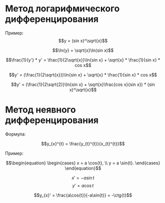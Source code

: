 # Метод логарифмического дифференцирования

Пример:
$$y = (sin x)^\sqrt{x}$$

$$\ln{y} = \sqrt{x}\ln(sin x)$$

$$\frac{1}{y'} * y' = \frac{1}{2\sqrt{x}}\ln{sin x} + \sqrt{x} * \frac{1}{sin x} * cos x$$

$$y' = (\frac{1}{2\sqrt{x}})\ln{sin x} + \sqrt{x} * \frac{1}{sin x} * cos x$$

$$y' = (\frac{1}{2\sqrt{2}}\ln{sin x} + \sqrt{x}\frac{cos x}{sin x}) * (sin x)^\sqrt{x}$$

# Метод неявного дифференцирования

Формула:

$$y_{x}^{t} = \frac{y_{t}^{t}}{x_{t}^{t}}$$

Пример:

$$\begin{equation}
\begin{cases}
x = a \cos{t}, \\
y = a \sin{t}.
\end{cases}
\end{equation}$$

$$x' = -a\sin{t}$$
$$y' = a\cos{t}$$

$$y_{x}' = \frac{a\cos{t}}{-a\sin{t}} = -\ctg{t}$$
